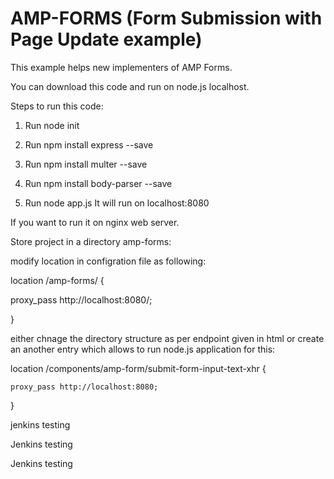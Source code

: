 # AMP-FORMS (Form Submission with Page Update example)

This example helps new implementers of AMP Forms.

You can download this code and run on node.js localhost.

Steps to run this code:

1. Run node init

2. Run npm install express --save

3. Run npm install multer --save

4. Run npm install body-parser --save

5. Run node app.js
It will run on localhost:8080

If you want to run it on nginx web server.

Store project in a directory amp-forms:

modify location in configration file as following:

location /amp-forms/ {

  proxy_pass http://localhost:8080/;
  
 }
 
 either chnage the directory structure as per endpoint given in html or create an another entry which allows to run node.js application for this:
 
 location /components/amp-form/submit-form-input-text-xhr {
 
    proxy_pass http://localhost:8080;
    
   }
   
   jenkins testing
   
   Jenkins testing

Jenkins testing

